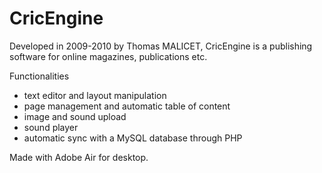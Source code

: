 # CricEngine

Developed in 2009-2010 by Thomas MALICET, CricEngine is a publishing software for online magazines, publications etc.

Functionalities
- text editor and layout manipulation
- page management and automatic table of content
- image and sound upload
- sound player
- automatic sync with a MySQL database through PHP

Made with Adobe Air for desktop.